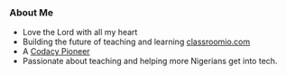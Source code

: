 ### About Me

- Love the Lord with all my heart
- Building the future of teaching and learning [classroomio.com](classroomio.com)
- A [Codacy Pioneer](https://www.codacy.com/pioneers)
- Passionate about teaching and helping more Nigerians get into tech.

